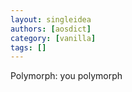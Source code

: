 ```yaml
---
layout: singleidea
authors: [aosdict]
category: [vanilla]
tags: []
---
```

Polymorph: you polymorph
